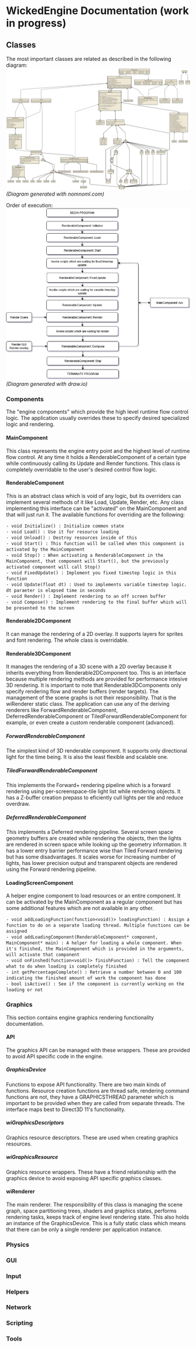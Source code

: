 # WickedEngine Documentation (work in progress)

## Classes
The most important classes are related as described in the following diagram: 
![ClassDiagram](classdiagram.png)
<i>(Diagram generated with nomnoml.com)</i>

Order of execution:
![OrderOfExecution](orderofexecution.png)
<i>(Diagram generated with draw.io)</i>

### Components
The "engine components" which provide the high level runtime flow control logic. The application usually overrides these to specify desired specialized logic and rendering.

#### MainComponent
This class represents the engine entry point and the highest level of runtime flow control. At any time it holds a RenderableComponent of a certain type while continuously calling its Update and Render functions.
This class is completely overridable to the user's desired control flow logic.

#### RenderableComponent
This is an abstract class which is void of any logic, but its overriders can implement several methods of it like Load, Update, Render, etc. 
Any class implementing this interface can be "activated" on the MainComponent and that will just run it.
The available functions for overriding are the following:

	- void Initialize() : Initialize common state
	- void Load() : Use it for resource loading
	- void Unload() : Destroy resources inside of this
	- void Start() : This function will be called when this component is activated by the MainComponent
	- void Stop() : When activating a RenderableComponent in the MainComponent, that component will Start(), but the previously activated component will call Stop()
	- void FixedUpdate() : Implement you fixed timestep logic in this function
	- void Update(float dt) : Used to implements variable timestep logic. dt paraeter is elapsed time in seconds
	- void Render() : Implement rendering to an off screen buffer
	- void Compose() : Implement rendering to the final buffer which will be presented to the screen

#### Renderable2DComponent
It can manage the rendering of a 2D overlay. It supports layers for sprites and font rendering. The whole class is overridable.

#### Renderable3DComponent
It manages the rendering of a 3D scene with a 2D overlay because it inherits everything from Renderable2DComponent too. This is an interface because multiple rendering methods are provided for performance intesive 3D rendering.
It is important to note that Renderable3DComponents only specify rendering flow and render buffers (render targets). The management of the scene graphs is not their responsibility. That is the wiRenderer static class.
The application can use any of the deriving renderers like ForwardRenderableComponent,  DeferredRenderableComponent or TiledForwardRenderableComponent for example, or even create a custom renderable component (advanced).

##### ForwardRenderableComponent
The simplest kind of 3D renderable component. It supports only directional light for the time being. It is also the least flexible and scalable one.

##### TiledForwardRenderableComponent
This implements the Forward+ rendering pipeline which is a forward rendering using per-screenspace-tile light list while rendering objects. It has a Z-buffer creation prepass to eficiently cull lights per tile and reduce overdraw.

##### DeferredRenderableComponent
This implements a Deferred rendering pipeline. Several screen space geometry buffers are created while rendering the objects, then the lights are rendered in screen space while looking up the geometry information.
It has a lower entry barrier performance wise than Tiled Forward rendering but has some disadvantages. It scales worse for increasing number of lights, has lower precision output and transparent objects are rendered using the 
Forward rendering pipeline.

#### LoadingScreenComponent
A helper engine component to load resources or an entire component. It can be activated by the MainComponent as a regular component but has some additional features which are not available in any other.

	- void addLoadingFunction(function<void()> loadingFunction) : Assign a function to do on a separate loading thread. Multiple functions can be assigned
	- void addLoadingComponent(RenderableComponent* component, MainComponent* main) : A helper for loading a whole component. When it's finished, the MainComponent which is provided in the arguments, will activate that component
	- void onFinshed(function<void()> finishFunction) : Tell the component what to do when loading is completely finished
	- int getPercentageComplete() : Retrieve a number between 0 and 100 indicating the finished amount of work the component has done
	- bool isActive() : See if the component is currently working on the loading or not



### Graphics
This section contains engine graphics rendering functionality documentation.

#### API
The graphics API can be managed with these wrappers. These are provided to avoid API specific code in the engine.

##### GraphicsDevice
Functions to expose API functionality. There are two main kinds of functions. Resource creation functions are thread safe, rendering command functions are not, they have a GRAPHICSTHREAD parameter which is important to be provided when they are called from separate threads.
The interface maps best to Direct3D 11's functionality.

##### wiGraphicsDescriptors
Graphics resource descriptors. These are used when creating graphics resources.

##### wiGraphicsResource
Graphics resource wrappers. These have a friend relationship with the graphics device to avoid exposing API specific graphics classes.


#### wiRenderer
The main renderer. The responsibility of this class is managing the scene graph, space partitioning trees, shaders and graphics states, performs rendering tasks, keeps track of engine level rendering state.
This also holds an instance of the GraphicsDevice.
This is a fully static class which means that there can be only a single renderer per application instance.

### Physics

### GUI

### Input

### Helpers

### Network

### Scripting

### Tools
